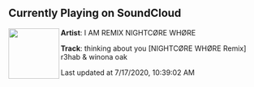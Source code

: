 ## Currently Playing on SoundCloud

[<img align="left" width="100" src="https://i1.sndcdn.com/artworks-Z2bOxk23UXLsHJb3-AlL8zg-t50x50.jpg">](https://soundcloud.com/nightcorewh0re-mix/thinking-about-you-nightcore-whore-remix-r3hab-winona-oak)

**Artist**: I AM REMIX NIGHTCØRE WHØRE 

**Track**: thinking about you [NIGHTCØRE WHØRE Remix] r3hab & winona oak

Last updated at 7/17/2020, 10:39:02 AM
